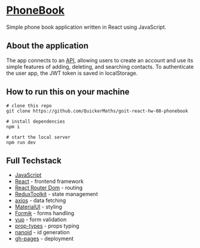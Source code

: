 # [PhoneBook](https://github.com/QuickerMaths/goit-react-hw-08-phonebook)

Simple phone book application written in React using JavaScript.

## About the application

The app connects to an [API](https://connections-api.herokuapp.com/docs/), allowing users to create an account and use its simple features of adding, deleting, and searching contacts.
To authenticate the user app, the JWT token is saved in localStorage. 

## How to run this on your machine


```
# clone this repo 
git clone https://github.com/QuickerMaths/goit-react-hw-08-phonebook

# install dependencies 
npm i

# start the local server 
npm run dev
```

## Full Techstack

* [JavaScript](https://developer.mozilla.org/en-US/docs/Web/JavaScript?retiredLocale=pl)
* [React](https://react.dev/) - frontend framework
* [React Router Dom](https://reactrouter.com/en/main) - routing
* [ReduxToolkit](https://redux-toolkit.js.org/) - state management
* [axios](https://axios-http.com/docs/intro) - data fetching
* [MaterialUI](https://mui.com/) - styling
* [Formik](https://formik.org/) - forms handling
* [yup](https://github.com/jquense/yup) - form validation
* [prop-types](https://github.com/facebook/prop-types) - props typing
* [nanoid](https://github.com/ai/nanoid) - id generation
* [gh-pages](https://github.com/tschaub/gh-pages) - deployment
